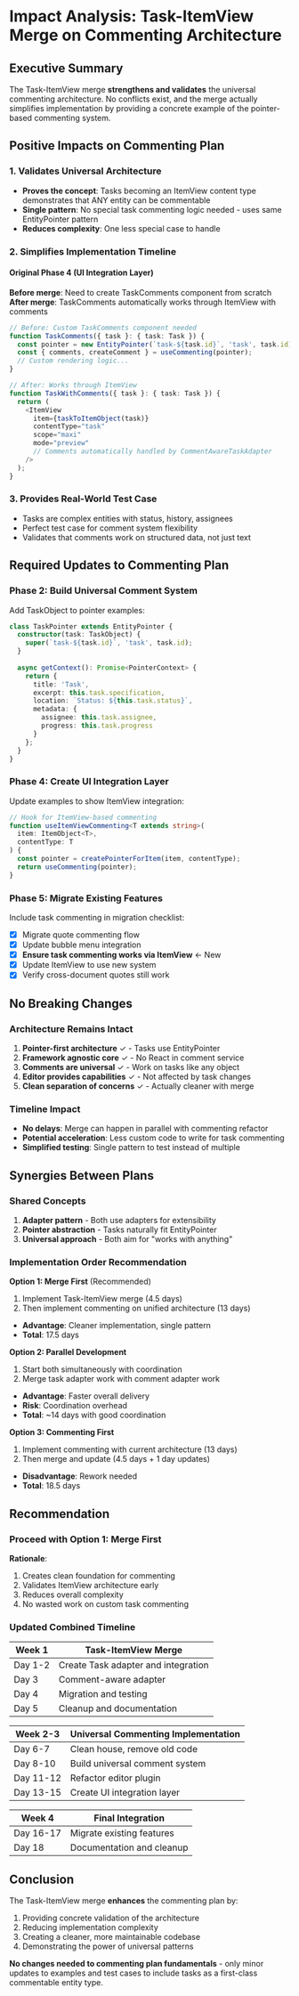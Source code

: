 # Impact Analysis: Task-ItemView Merge on Commenting Architecture

## Executive Summary

The Task-ItemView merge **strengthens and validates** the universal commenting architecture. No conflicts exist, and the merge actually simplifies implementation by providing a concrete example of the pointer-based commenting system.

## Positive Impacts on Commenting Plan

### 1. Validates Universal Architecture
- **Proves the concept**: Tasks becoming an ItemView content type demonstrates that ANY entity can be commentable
- **Single pattern**: No special task commenting logic needed - uses same EntityPointer pattern
- **Reduces complexity**: One less special case to handle

### 2. Simplifies Implementation Timeline

#### Original Phase 4 (UI Integration Layer)
**Before merge**: Need to create TaskComments component from scratch
**After merge**: TaskComments automatically works through ItemView with comments

```typescript
// Before: Custom TaskComments component needed
function TaskComments({ task }: { task: Task }) {
  const pointer = new EntityPointer(`task-${task.id}`, 'task', task.id);
  const { comments, createComment } = useCommenting(pointer);
  // Custom rendering logic...
}

// After: Works through ItemView
function TaskWithComments({ task }: { task: Task }) {
  return (
    <ItemView
      item={taskToItemObject(task)}
      contentType="task"
      scope="maxi"
      mode="preview"
      // Comments automatically handled by CommentAwareTaskAdapter
    />
  );
}
```

### 3. Provides Real-World Test Case
- Tasks are complex entities with status, history, assignees
- Perfect test case for comment system flexibility
- Validates that comments work on structured data, not just text

## Required Updates to Commenting Plan

### Phase 2: Build Universal Comment System
Add TaskObject to pointer examples:
```typescript
class TaskPointer extends EntityPointer {
  constructor(task: TaskObject) {
    super(`task-${task.id}`, 'task', task.id);
  }
  
  async getContext(): Promise<PointerContext> {
    return {
      title: 'Task',
      excerpt: this.task.specification,
      location: `Status: ${this.task.status}`,
      metadata: {
        assignee: this.task.assignee,
        progress: this.task.progress
      }
    };
  }
}
```

### Phase 4: Create UI Integration Layer
Update examples to show ItemView integration:
```typescript
// Hook for ItemView-based commenting
function useItemViewCommenting<T extends string>(
  item: ItemObject<T>,
  contentType: T
) {
  const pointer = createPointerForItem(item, contentType);
  return useCommenting(pointer);
}
```

### Phase 5: Migrate Existing Features
Include task commenting in migration checklist:
- [x] Migrate quote commenting flow
- [x] Update bubble menu integration
- [x] **Ensure task commenting works via ItemView** ← New
- [x] Update ItemView to use new system
- [x] Verify cross-document quotes still work

## No Breaking Changes

### Architecture Remains Intact
1. **Pointer-first architecture** ✓ - Tasks use EntityPointer
2. **Framework agnostic core** ✓ - No React in comment service
3. **Comments are universal** ✓ - Work on tasks like any object
4. **Editor provides capabilities** ✓ - Not affected by task changes
5. **Clean separation of concerns** ✓ - Actually cleaner with merge

### Timeline Impact
- **No delays**: Merge can happen in parallel with commenting refactor
- **Potential acceleration**: Less custom code to write for task commenting
- **Simplified testing**: Single pattern to test instead of multiple

## Synergies Between Plans

### Shared Concepts
1. **Adapter pattern** - Both use adapters for extensibility
2. **Pointer abstraction** - Tasks naturally fit EntityPointer
3. **Universal approach** - Both aim for "works with anything"

### Implementation Order Recommendation

**Option 1: Merge First** (Recommended)
1. Implement Task-ItemView merge (4.5 days)
2. Then implement commenting on unified architecture (13 days)
- **Advantage**: Cleaner implementation, single pattern
- **Total**: 17.5 days

**Option 2: Parallel Development**
1. Start both simultaneously with coordination
2. Merge task adapter work with comment adapter work
- **Advantage**: Faster overall delivery
- **Risk**: Coordination overhead
- **Total**: ~14 days with good coordination

**Option 3: Commenting First**
1. Implement commenting with current architecture (13 days)
2. Then merge and update (4.5 days + 1 day updates)
- **Disadvantage**: Rework needed
- **Total**: 18.5 days

## Recommendation

### Proceed with Option 1: Merge First

**Rationale**:
1. Creates clean foundation for commenting
2. Validates ItemView architecture early
3. Reduces overall complexity
4. No wasted work on custom task commenting

### Updated Combined Timeline

| Week 1 | Task-ItemView Merge |
|--------|---------------------|
| Day 1-2 | Create Task adapter and integration |
| Day 3 | Comment-aware adapter |
| Day 4 | Migration and testing |
| Day 5 | Cleanup and documentation |

| Week 2-3 | Universal Commenting Implementation |
|----------|-------------------------------------|
| Day 6-7 | Clean house, remove old code |
| Day 8-10 | Build universal comment system |
| Day 11-12 | Refactor editor plugin |
| Day 13-15 | Create UI integration layer |

| Week 4 | Final Integration |
|--------|------------------|
| Day 16-17 | Migrate existing features |
| Day 18 | Documentation and cleanup |

## Conclusion

The Task-ItemView merge **enhances** the commenting plan by:
1. Providing concrete validation of the architecture
2. Reducing implementation complexity
3. Creating a cleaner, more maintainable codebase
4. Demonstrating the power of universal patterns

**No changes needed to commenting plan fundamentals** - only minor updates to examples and test cases to include tasks as a first-class commentable entity type.